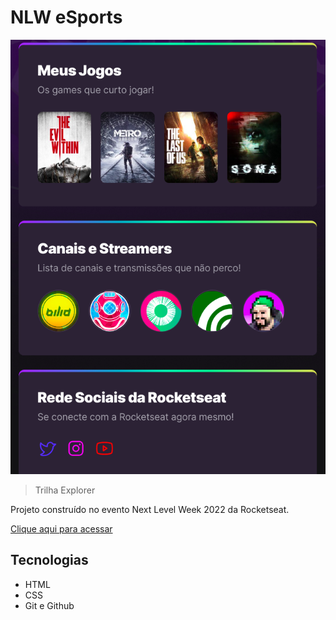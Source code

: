 # NLW eSports 

![preview](./.github/preview.png)

> Trilha Explorer

Projeto construído no evento Next Level Week 2022 da Rocketseat.

[Clique aqui para acessar](https://hyuryme.github.io/nlw-esports/)

## Tecnologias

- HTML
- CSS
- Git e Github